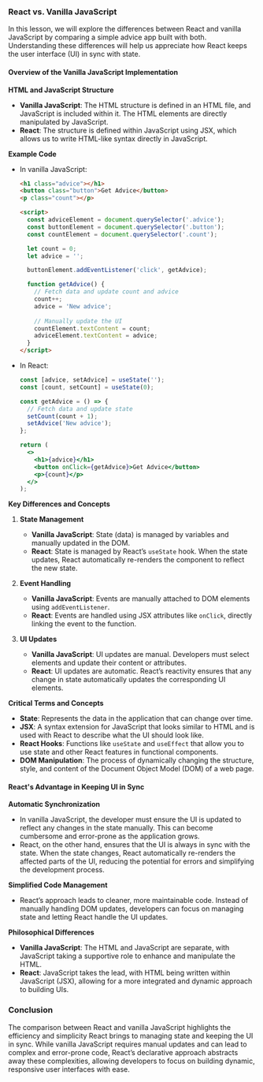 ### React vs. Vanilla JavaScript

In this lesson, we will explore the differences between React and vanilla JavaScript by comparing a simple advice app built with both. Understanding these differences will help us appreciate how React keeps the user interface (UI) in sync with state.

#### Overview of the Vanilla JavaScript Implementation

**HTML and JavaScript Structure**
- **Vanilla JavaScript**: The HTML structure is defined in an HTML file, and JavaScript is included within it. The HTML elements are directly manipulated by JavaScript.
- **React**: The structure is defined within JavaScript using JSX, which allows us to write HTML-like syntax directly in JavaScript.

**Example Code**
- In vanilla JavaScript:
  ```html
  <h1 class="advice"></h1>
  <button class="button">Get Advice</button>
  <p class="count"></p>

  <script>
    const adviceElement = document.querySelector('.advice');
    const buttonElement = document.querySelector('.button');
    const countElement = document.querySelector('.count');

    let count = 0;
    let advice = '';

    buttonElement.addEventListener('click', getAdvice);

    function getAdvice() {
      // Fetch data and update count and advice
      count++;
      advice = 'New advice';
      
      // Manually update the UI
      countElement.textContent = count;
      adviceElement.textContent = advice;
    }
  </script>
  ```

- In React:
  ```jsx
  const [advice, setAdvice] = useState('');
  const [count, setCount] = useState(0);

  const getAdvice = () => {
    // Fetch data and update state
    setCount(count + 1);
    setAdvice('New advice');
  };

  return (
    <>
      <h1>{advice}</h1>
      <button onClick={getAdvice}>Get Advice</button>
      <p>{count}</p>
    </>
  );
  ```

**Key Differences and Concepts**

1. **State Management**
   - **Vanilla JavaScript**: State (data) is managed by variables and manually updated in the DOM.
   - **React**: State is managed by React’s `useState` hook. When the state updates, React automatically re-renders the component to reflect the new state.

2. **Event Handling**
   - **Vanilla JavaScript**: Events are manually attached to DOM elements using `addEventListener`.
   - **React**: Events are handled using JSX attributes like `onClick`, directly linking the event to the function.

3. **UI Updates**
   - **Vanilla JavaScript**: UI updates are manual. Developers must select elements and update their content or attributes.
   - **React**: UI updates are automatic. React’s reactivity ensures that any change in state automatically updates the corresponding UI elements.

**Critical Terms and Concepts**
- **State**: Represents the data in the application that can change over time.
- **JSX**: A syntax extension for JavaScript that looks similar to HTML and is used with React to describe what the UI should look like.
- **React Hooks**: Functions like `useState` and `useEffect` that allow you to use state and other React features in functional components.
- **DOM Manipulation**: The process of dynamically changing the structure, style, and content of the Document Object Model (DOM) of a web page.

#### React's Advantage in Keeping UI in Sync

**Automatic Synchronization**
- In vanilla JavaScript, the developer must ensure the UI is updated to reflect any changes in the state manually. This can become cumbersome and error-prone as the application grows.
- React, on the other hand, ensures that the UI is always in sync with the state. When the state changes, React automatically re-renders the affected parts of the UI, reducing the potential for errors and simplifying the development process.

**Simplified Code Management**
- React’s approach leads to cleaner, more maintainable code. Instead of manually handling DOM updates, developers can focus on managing state and letting React handle the UI updates.

**Philosophical Differences**
- **Vanilla JavaScript**: The HTML and JavaScript are separate, with JavaScript taking a supportive role to enhance and manipulate the HTML.
- **React**: JavaScript takes the lead, with HTML being written within JavaScript (JSX), allowing for a more integrated and dynamic approach to building UIs.

### Conclusion

The comparison between React and vanilla JavaScript highlights the efficiency and simplicity React brings to managing state and keeping the UI in sync. While vanilla JavaScript requires manual updates and can lead to complex and error-prone code, React’s declarative approach abstracts away these complexities, allowing developers to focus on building dynamic, responsive user interfaces with ease.
